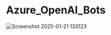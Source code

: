 ﻿# Azure_OpenAI_Bots
![Screenshot 2025-01-21 133123](https://github.com/user-attachments/assets/76e8590b-b55b-4aba-b8d3-869fb40ab875)
